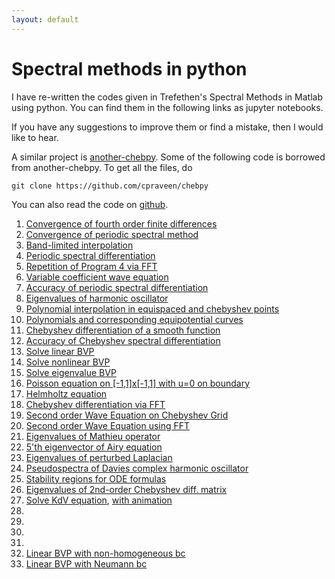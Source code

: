 ```yaml
---
layout: default
---
```


# Spectral methods in python

I have re-written the codes given in Trefethen's Spectral Methods in Matlab using python. You can find them in the following links as jupyter notebooks.

If you have any suggestions to improve them or find a mistake, then I would like to hear.

A similar project is [another-chebpy](https://github.com/nikola-m/another-chebpy). Some of the following code is borrowed from another-chebpy. To get all the files, do

```shell
git clone https://github.com/cpraveen/chebpy
```

You can also read the code on [github](https://github.com/cpraveen/chebpy).

<ol>

<li><a href="http://nbviewer.ipython.org/github/cpraveen/chebpy/blob/master/p01.ipynb" rel="nofollow" target="_blank">Convergence of fourth order finite differences</a></li>

<li><a href="http://nbviewer.ipython.org/github/cpraveen/chebpy/blob/master/p02.ipynb" rel="nofollow" target="_blank">Convergence of periodic spectral method</a></li>

<li><a href="http://nbviewer.ipython.org/github/cpraveen/chebpy/blob/master/p03.ipynb" rel="nofollow" target="_blank">Band-limited interpolation</a></li>

<li><a href="http://nbviewer.ipython.org/github/cpraveen/chebpy/blob/master/p04.ipynb" rel="nofollow" target="_blank">Periodic spectral differentiation</a></li>

<li><a href="http://nbviewer.ipython.org/github/cpraveen/chebpy/blob/master/p05.ipynb" rel="nofollow" target="_blank">Repetition of Program 4 via FFT</a></li>

<li><a href="http://nbviewer.ipython.org/github/cpraveen/chebpy/blob/master/p06.ipynb" rel="nofollow" target="_blank">Variable coefficient wave equation</a></li>

<li><a href="http://nbviewer.ipython.org/github/cpraveen/chebpy/blob/master/p07.ipynb" rel="nofollow" target="_blank">Accuracy of periodic spectral differentiation</a></li>

<li><a href="http://nbviewer.ipython.org/github/cpraveen/chebpy/blob/master/p08.ipynb" target="_blank">Eigenvalues of harmonic oscillator</a></li>

<li><a href="http://nbviewer.ipython.org/github/cpraveen/chebpy/blob/master/p09.ipynb" target="_blank">Polynomial interpolation in equispaced and chebyshev points</a></li>

<li><a href="http://nbviewer.ipython.org/github/cpraveen/chebpy/blob/master/p10.ipynb" target="_blank">Polynomials and corresponding equipotential curves</a></li>

<li><a href="http://nbviewer.ipython.org/github/cpraveen/chebpy/blob/master/p11.ipynb" target="_blank">Chebyshev differentiation of a smooth function</a></li>

<li><a href="http://nbviewer.ipython.org/github/cpraveen/chebpy/blob/master/p12.ipynb" target="_blank">Accuracy of Chebyshev spectral differentiation</a></li>

<li><a href="http://nbviewer.ipython.org/github/cpraveen/chebpy/blob/master/p13.ipynb" rel="nofollow" target="_blank">Solve linear BVP</a></li>

<li><a href="http://nbviewer.ipython.org/github/cpraveen/chebpy/blob/master/p14.ipynb" rel="nofollow" target="_blank">Solve nonlinear BVP</a></li>

<li><a href="http://nbviewer.ipython.org/github/cpraveen/chebpy/blob/master/p15.ipynb" rel="nofollow" target="_blank">Solve eigenvalue BVP</a></li>

<li><a href="http://nbviewer.ipython.org/github/cpraveen/chebpy/blob/master/p16.ipynb" rel="nofollow" target="_blank">Poisson equation on [-1,1]x[-1,1] with u=0 on boundary</a></li>

<li><a href="http://nbviewer.ipython.org/github/cpraveen/chebpy/blob/master/p17.ipynb" rel="nofollow" target="_blank">Helmholtz equation</a></li>

<li><a href="http://nbviewer.ipython.org/github/cpraveen/chebpy/blob/master/p18.ipynb" rel="nofollow" target="_blank">Chebyshev differentiation via FFT</a></li>

<li><a href="http://nbviewer.ipython.org/github/cpraveen/chebpy/blob/master/p19.ipynb" rel="nofollow" target="_blank">Second order Wave Equation on Chebyshev Grid</a></li>

<li><a href="http://nbviewer.ipython.org/github/cpraveen/chebpy/blob/master/p20.ipynb" rel="nofollow" target="_blank">Second order Wave Equation using FFT</a></li>

<li><a href="http://nbviewer.ipython.org/github/cpraveen/chebpy/blob/master/p21.ipynb" rel="nofollow" target="_blank">Eigenvalues of Mathieu operator</a></li>

<li><a href="http://nbviewer.ipython.org/github/cpraveen/chebpy/blob/master/p22.ipynb" rel="nofollow" target="_blank">5'th eigenvector of Airy equation</a></li>

<li><a href="http://nbviewer.ipython.org/github/cpraveen/chebpy/blob/master/p23.ipynb" rel="nofollow" target="_blank">Eigenvalues of perturbed Laplacian</a></li>

<li><a href="http://nbviewer.ipython.org/github/cpraveen/chebpy/blob/master/p24.ipynb" rel="nofollow" target="_blank">Pseudospectra of Davies complex harmonic oscillator</a></li>

<li><a href="http://nbviewer.ipython.org/github/cpraveen/chebpy/blob/master/p25.ipynb" rel="nofollow" target="_blank">Stability regions for ODE formulas</a></li>

<li><a href="http://nbviewer.ipython.org/github/cpraveen/chebpy/blob/master/p26.ipynb" rel="nofollow" target="_blank">Eigenvalues of 2nd-order Chebyshev diff. matrix</a></li>

<li><a href="http://nbviewer.ipython.org/github/cpraveen/chebpy/blob/master/p27.ipynb" rel="nofollow" target="_blank">Solve KdV equation</a>, <a href="http://nbviewer.ipython.org/github/cpraveen/chebpy/blob/master/p27b.ipynb" rel="nofollow" target="_blank">with animation</a></li>

<li></li>

<li></li>

<li></li>

<li></li>

<li><a href="http://nbviewer.ipython.org/github/cpraveen/chebpy/blob/master/p32.ipynb" rel="nofollow" target="_blank">Linear BVP with non-homogeneous bc</a></li>

<li><a href="http://nbviewer.ipython.org/github/cpraveen/chebpy/blob/master/p33.ipynb" rel="nofollow" target="_blank">Linear BVP with Neumann bc</a></li>

</ol>
